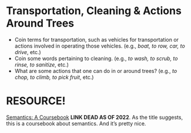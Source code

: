# Transportation, Cleaning & Actions Around Trees

+ Coin terms for transportation, such as vehicles for transportation or actions involved in operating those vehicles. (e.g., _boat, to row, car, to drive_, etc.)
+ Coin some words pertaining to cleaning. (e.g., _to wash, to scrub, to rinse, to sanitize_, etc.)
+ What are some actions that one can do in or around trees? (e.g., _to chop, to climb, to pick fruit_, etc.)

# RESOURCE!

[Semantics: A Coursebook](http://npu.edu.ua/!e-book/book/djvu/A/iif_kgpm_Hurford%20J.%20R.,%20Heasley%20B.%20Semantics.%20A%20Coursebook..pdf) **LINK DEAD AS OF 2022**. As the title suggests, this is a coursebook about semantics. And it’s pretty nice.
